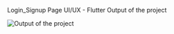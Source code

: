 Login_Signup Page UI/UX - Flutter
Output of the project


![Output of the project](https://user-images.githubusercontent.com/73419211/114295163-27163880-9ac3-11eb-8f08-f18922de7f7b.jpg)
